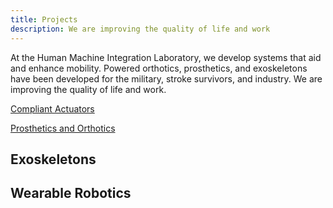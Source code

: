 ```yaml
---
title: Projects
description: We are improving the quality of life and work
---
```


At the Human Machine Integration Laboratory, we develop systems that aid and enhance mobility.  Powered orthotics, prosthetics, and exoskeletons have been developed for the military, stroke survivors, and industry.  We are improving the quality of life and work.

<p style="text-align: left;"><a href='https://thomassugar.github.io/hmil/compliant' class='btn btn-lg btn-primary' target="_blank">Compliant Actuators</a></p>

<p style="text-align: left;"><a href='https://thomassugar.github.io/hmil/prosthetic' class='btn btn-lg btn-primary' target="_blank">Prosthetics and Orthotics</a></p>

## Exoskeletons

## Wearable Robotics
